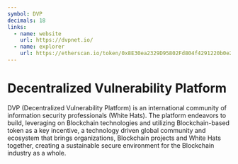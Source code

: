 ```yaml
---
symbol: DVP
decimals: 18
links:
  - name: website
    url: https://dvpnet.io/
  - name: explorer
    url: https://etherscan.io/token/0x8E30ea2329D95802Fd804f4291220b0e2F579812
---
```


# Decentralized Vulnerability Platform

DVP (Decentralized Vulnerability Platform) is an international community of information security professionals (White Hats). The platform endeavors to build, leveraging on Blockchain technologies and utilizing Blockchain-based token as a key incentive, a technology driven global community and ecosystem that brings organizations, Blockchain projects and White Hats together, creating a sustainable secure environment for the Blockchain industry as a whole.
